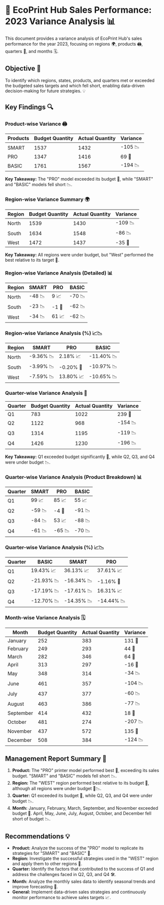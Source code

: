 # 🚀 EcoPrint Hub Sales Performance: 2023 Variance Analysis 📊

This document provides a variance analysis of EcoPrint Hub's sales performance for the year 2023, focusing on regions 🌍, products 🖨️, quarters 📅, and months 🗓️.

## Objective 🎯

To identify which regions, states, products, and quarters met or exceeded the budgeted sales targets and which fell short, enabling data-driven decision-making for future strategies. 💡

## Key Findings 🔍

### Product-wise Variance 🖨️

| Products | Budget Quantity | Actual Quantity | Variance |
|---|---|---|---|
| SMART | 1537 | 1432 | -105 📉 |
| PRO | 1347 | 1416 | 69 🎉 |
| BASIC | 1761 | 1567 | -194 📉 |

**Key Takeaway:** The "PRO" model exceeded its budget 🎉, while "SMART" and "BASIC" models fell short 📉.

### Region-wise Variance Summary 🌍

| Region | Budget Quantity | Actual Quantity | Variance |
|---|---|---|---|
| North | 1539 | 1430 | -109 📉 |
| South | 1634 | 1548 | -86 📉 |
| West | 1472 | 1437 | -35 🤏 |

**Key Takeaway:** All regions were under budget, but "West" performed the best relative to its target 🥇.

### Region-wise Variance Analysis (Detailed) 📊

| Region | SMART | PRO | BASIC |
|---|---|---|---|
| North | -48 📉 | 9 📈 | -70 📉 |
| South | -23 📉 | -1 🤏 | -62 📉 |
| West | -34 📉 | 61 📈 | -62 📉 |

### Region-wise Variance Analysis (%) 📈📉

| Region | SMART | PRO | BASIC |
|---|---|---|---|
| North | -9.36% 📉 | 2.18% 📈 | -11.40% 📉 |
| South | -3.99% 📉 | -0.20% 🤏 | -10.97% 📉 |
| West | -7.59% 📉 | 13.80% 📈 | -10.65% 📉 |

### Quarter-wise Variance Analysis 📅

| Quarter | Budget Quantity | Actual Quantity | Variance |
|---|---|---|---|
| Q1 | 783 | 1022 | 239 🎉 |
| Q2 | 1122 | 968 | -154 📉 |
| Q3 | 1314 | 1195 | -119 📉 |
| Q4 | 1426 | 1230 | -196 📉 |

**Key Takeaway:** Q1 exceeded budget significantly 🎉, while Q2, Q3, and Q4 were under budget 📉.

### Quarter-wise Variance Analysis (Product Breakdown) 📊

| Quarter | SMART | PRO | BASIC |
|---|---|---|---|
| Q1 | 99 📈 | 85 📈 | 55 📈 |
| Q2 | -59 📉 | -4 🤏 | -91 📉 |
| Q3 | -84 📉 | 53 📈 | -88 📉 |
| Q4 | -61 📉 | -65 📉 | -70 📉 |

### Quarter-wise Variance Analysis (%) 📈📉

| Quarter | BASIC | SMART | PRO |
|---|---|---|---|
| Q1 | 19.43% 📈 | 36.13% 📈 | 37.61% 📈 |
| Q2 | -21.93% 📉 | -16.34% 📉 | -1.16% 🤏 |
| Q3 | -17.19% 📉 | -17.61% 📉 | 16.31% 📈 |
| Q4 | -12.70% 📉 | -14.35% 📉 | -14.44% 📉 |

### Month-wise Variance Analysis 🗓️

| Month | Budget Quantity | Actual Quantity | Variance |
|---|---|---|---|
| January | 252 | 383 | 131 🎉 |
| February | 249 | 293 | 44 🎉 |
| March | 282 | 346 | 64 🎉 |
| April | 313 | 297 | -16 🤏 |
| May | 348 | 314 | -34 📉 |
| June | 461 | 357 | -104 📉 |
| July | 437 | 377 | -60 📉 |
| August | 463 | 386 | -77 📉 |
| September | 414 | 432 | 18 🎉 |
| October | 481 | 274 | -207 📉 |
| November | 437 | 572 | 135 🎉 |
| December | 508 | 384 | -124 📉 |

## Management Report Summary 📝

1.  **Product:** The "PRO" printer model performed best 🎉, exceeding its sales budget. "SMART" and "BASIC" models fell short 📉.
2.  **Region:** The "WEST" region performed best relative to its budget 🥇, although all regions were under budget 🤏📉.
3.  **Quarter:** Q1 exceeded its budget 🎉, while Q2, Q3, and Q4 were under budget 📉.
4.  **Month:** January, February, March, September, and November exceeded budget 🎉. April, May, June, July, August, October, and December fell short of budget 📉.

## Recommendations 💡

* **Product:** Analyze the success of the "PRO" model to replicate its strategies for "SMART" and "BASIC" 🚀.
* **Region:** Investigate the successful strategies used in the "WEST" region and apply them to other regions 🔄.
* **Quarter:** Identify the factors that contributed to the success of Q1 and address the challenges faced in Q2, Q3, and Q4 🛠️.
* **Month:** Analyze the monthly sales data to identify seasonal trends and improve forecasting 🔮.
* **General:** Implement data-driven sales strategies and continuously monitor performance to achieve sales targets 📈.
